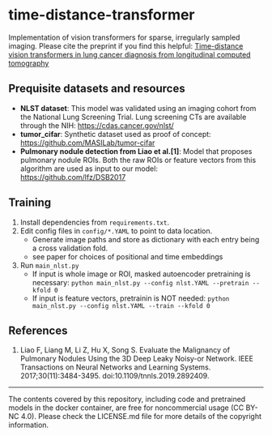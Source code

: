 # time-distance-transformer
Implementation of vision transformers for sparse, irregularly sampled imaging. Please cite the preprint if you find this helpful:
[Time-distance vision transformers in lung cancer diagnosis from longitudinal computed tomography](https://arxiv.org/abs/2209.01676)

## Prequisite datasets and resources
* **NLST dataset**: This model was validated using an imaging cohort from the National Lung Screening Trial. Lung screening CTs are available through the NIH: https://cdas.cancer.gov/nlst/
* **tumor_cifar**: Synthetic dataset used as proof of concept: https://github.com/MASILab/tumor-cifar
* **Pulmonary nodule detection from Liao et al.[1]**: Model that proposes pulmonary nodule ROIs. Both the raw ROIs or feature vectors from this algorithm are used as input to our model: https://github.com/lfz/DSB2017

## Training
1. Install dependencies from `requirements.txt`.
2. Edit config files in `config/*.YAML` to point to data location.
    * Generate image paths and store as dictionary with each entry being a cross validation fold.
    * see paper for choices of positional and time embeddings
3. Run `main_nlst.py`
    * If input is whole image or ROI, masked autoencoder pretraining is necessary: `python main_nlst.py --config nlst.YAML --pretrain --kfold 0`
    * If input is feature vectors, pretrainin is NOT needed: `python main_nlst.py --config nlst.YAML --train --kfold 0`

## References
1. Liao F, Liang M, Li Z, Hu X, Song S. Evaluate the Malignancy of Pulmonary Nodules Using the 3D Deep Leaky Noisy-or Network. IEEE Transactions on Neural Networks and Learning Systems. 2017;30(11):3484-3495. doi:10.1109/tnnls.2019.2892409.

---
The contents covered by this repository, including code and pretrained models in the docker container, are free for noncommercial usage (CC BY-NC 4.0). Please check the LICENSE.md file for more details of the copyright information.